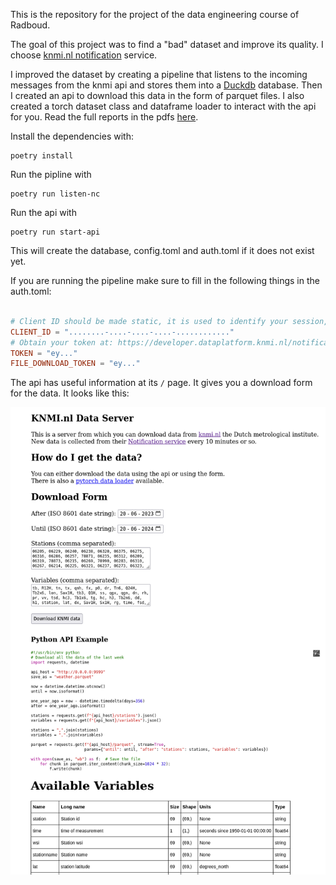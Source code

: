 
This is the repository for the project of the data engineering course of Radboud.

The goal of this project was to find a "bad" dataset and improve its quality. I choose [knmi.nl notification](https://developer.dataplatform.knmi.nl/notification-service) service.

I improved the dataset by creating a pipeline that listens to the incoming messages from the knmi api and stores them into a [Duckdb](https://duckdb.org/) database.
Then I created an api to download this data in the form of parquet files. 
I also created a torch dataset class and dataframe loader to interact with the api for you. Read the full reports in the pdfs [here](/reports).

Install the dependencies with: 

```shell
poetry install
```

Run the pipline with

```shell
poetry run listen-nc
```

Run the api with

```shell
poetry run start-api 
```

This will create the database, config.toml and auth.toml if it does not exist yet.

If you are running the pipeline make sure to fill in the following things in the auth.toml:

```toml

# Client ID should be made static, it is used to identify your session, so that missed events can be replayed after a disconnect
CLIENT_ID = "........-....-....-....-............"
# Obtain your token at: https://developer.dataplatform.knmi.nl/notification-service
TOKEN = "ey..."
FILE_DOWNLOAD_TOKEN = "ey..."
```

The api has useful information at its `/` page. It gives you a download form for the data. It looks like this:

![API root](reports/form.png)
